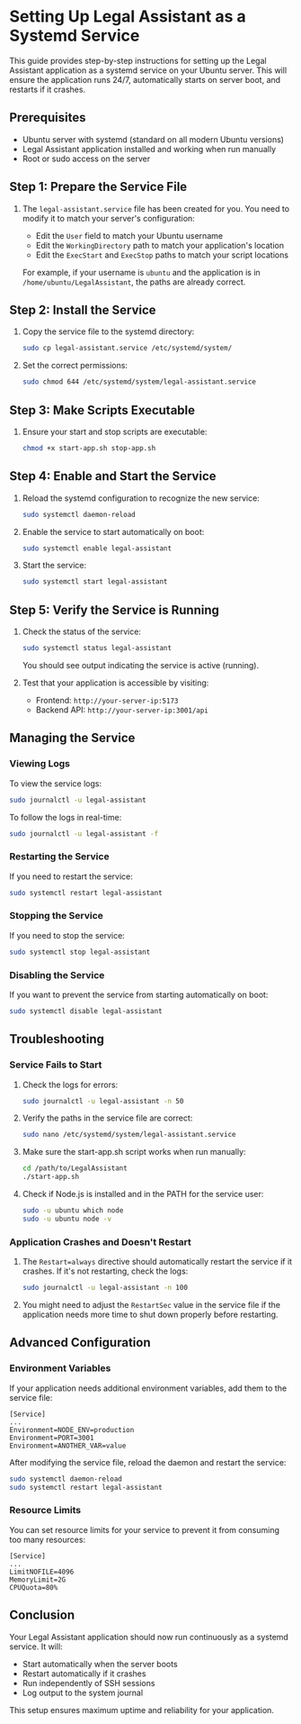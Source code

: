 # Setting Up Legal Assistant as a Systemd Service

This guide provides step-by-step instructions for setting up the Legal Assistant application as a systemd service on your Ubuntu server. This will ensure the application runs 24/7, automatically starts on server boot, and restarts if it crashes.

## Prerequisites

- Ubuntu server with systemd (standard on all modern Ubuntu versions)
- Legal Assistant application installed and working when run manually
- Root or sudo access on the server

## Step 1: Prepare the Service File

1. The `legal-assistant.service` file has been created for you. You need to modify it to match your server's configuration:

   - Edit the `User` field to match your Ubuntu username
   - Edit the `WorkingDirectory` path to match your application's location
   - Edit the `ExecStart` and `ExecStop` paths to match your script locations

   For example, if your username is `ubuntu` and the application is in `/home/ubuntu/LegalAssistant`, the paths are already correct.

## Step 2: Install the Service

1. Copy the service file to the systemd directory:

   ```bash
   sudo cp legal-assistant.service /etc/systemd/system/
   ```

2. Set the correct permissions:

   ```bash
   sudo chmod 644 /etc/systemd/system/legal-assistant.service
   ```

## Step 3: Make Scripts Executable

1. Ensure your start and stop scripts are executable:

   ```bash
   chmod +x start-app.sh stop-app.sh
   ```

## Step 4: Enable and Start the Service

1. Reload the systemd configuration to recognize the new service:

   ```bash
   sudo systemctl daemon-reload
   ```

2. Enable the service to start automatically on boot:

   ```bash
   sudo systemctl enable legal-assistant
   ```

3. Start the service:

   ```bash
   sudo systemctl start legal-assistant
   ```

## Step 5: Verify the Service is Running

1. Check the status of the service:

   ```bash
   sudo systemctl status legal-assistant
   ```

   You should see output indicating the service is active (running).

2. Test that your application is accessible by visiting:
   - Frontend: `http://your-server-ip:5173`
   - Backend API: `http://your-server-ip:3001/api`

## Managing the Service

### Viewing Logs

To view the service logs:

```bash
sudo journalctl -u legal-assistant
```

To follow the logs in real-time:

```bash
sudo journalctl -u legal-assistant -f
```

### Restarting the Service

If you need to restart the service:

```bash
sudo systemctl restart legal-assistant
```

### Stopping the Service

If you need to stop the service:

```bash
sudo systemctl stop legal-assistant
```

### Disabling the Service

If you want to prevent the service from starting automatically on boot:

```bash
sudo systemctl disable legal-assistant
```

## Troubleshooting

### Service Fails to Start

1. Check the logs for errors:

   ```bash
   sudo journalctl -u legal-assistant -n 50
   ```

2. Verify the paths in the service file are correct:

   ```bash
   sudo nano /etc/systemd/system/legal-assistant.service
   ```

3. Make sure the start-app.sh script works when run manually:

   ```bash
   cd /path/to/LegalAssistant
   ./start-app.sh
   ```

4. Check if Node.js is installed and in the PATH for the service user:

   ```bash
   sudo -u ubuntu which node
   sudo -u ubuntu node -v
   ```

### Application Crashes and Doesn't Restart

1. The `Restart=always` directive should automatically restart the service if it crashes. If it's not restarting, check the logs:

   ```bash
   sudo journalctl -u legal-assistant -n 100
   ```

2. You might need to adjust the `RestartSec` value in the service file if the application needs more time to shut down properly before restarting.

## Advanced Configuration

### Environment Variables

If your application needs additional environment variables, add them to the service file:

```
[Service]
...
Environment=NODE_ENV=production
Environment=PORT=3001
Environment=ANOTHER_VAR=value
```

After modifying the service file, reload the daemon and restart the service:

```bash
sudo systemctl daemon-reload
sudo systemctl restart legal-assistant
```

### Resource Limits

You can set resource limits for your service to prevent it from consuming too many resources:

```
[Service]
...
LimitNOFILE=4096
MemoryLimit=2G
CPUQuota=80%
```

## Conclusion

Your Legal Assistant application should now run continuously as a systemd service. It will:

- Start automatically when the server boots
- Restart automatically if it crashes
- Run independently of SSH sessions
- Log output to the system journal

This setup ensures maximum uptime and reliability for your application.
